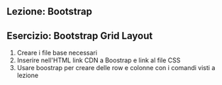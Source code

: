 Lezione: Bootstrap
---
Esercizio: Bootstrap Grid Layout
---
1. Creare i file base necessari
2. Inserire nell'HTML link CDN a Boostrap e link al file CSS
3. Usare boostrap per creare delle row e colonne con i comandi visti a lezione
